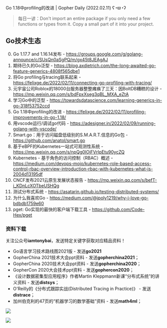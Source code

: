 Go 1.18中profiling的改进 | Gopher Daily (2022.02.11) ʕ◔ϖ◔ʔ

>每日一谚：Don't import an entire package if you only need a few functions or types from it.  Copy a small part of it into your project.

## Go技术生态

0. Go 1.17.7 and 1.16.14发布 - https://groups.google.com/g/golang-announce/c/SUsQn0aSgPQ/m/gx45t8JEAgAJ
1. 期待已久的Go泛型 - https://blog.axdietrich.com/the-long-awaited-go-feature-generics-4808f565dbe1
2. 将Go profiling与tracing联系起来 - https://felixge.de/2022/02/11/connecting-go-profiling-with-tracing/
3. 元宇宙公司Roblox的18000台服务器整整瘫痪了三天：因BoltDB糟糕的设计 - https://mp.weixin.qq.com/s/bdFpxXseg3qBL_MXA_eZtA
4. 学习Go中的泛型 - https://towardsdatascience.com/learning-generics-in-go-318f53752ccd
5. Go 1.18中profiling的改进 - https://felixge.de/2022/02/11/profiling-improvements-in-go-1.18/
6. 用vscode运行/调试go代码 - https://adesigner.in/2022/02/09/running-golang-with-vscode/
7. Smart.go：用于访问磁盘低级别的S.M.A.R.T.信息的Go包 - https://github.com/anatol/smart.go
8. 基于eBPF的Kubernetes一站式可观测性系统 - https://mp.weixin.qq.com/s/npQg0lOjFVrIpEtu90ycZQ
9. Kubernetes - 基于角色的访问控制（RBAC）概述 - https://medium.com/devops-mojo/kubernetes-role-based-access-control-rbac-overview-introduction-rbac-with-kubernetes-what-is-2004d13195df
10. CNCF发布2021云原生发展状态报告 - https://mp.weixin.qq.com/s/befT-j_KDnLcXOTbeUSHQg
11. 测试分布式系统 - https://asatarin.github.io/testing-distributed-systems/
12. 为什么我喜欢Go - https://medium.com/@jpoly1219/why-i-love-go-bdbdb1759e60
13. pget: Go实现的最快的客户端下载工具 - https://github.com/Code-Hex/pget

### 资料下载

关注公众号**iamtonybai**，发送特定关键字获取对应精品资料！

* Go语言学习技术路线图2021版 - 发送**go2021**
* GopherChina 2021技术大会ppt资料 - 发送**gopherchina2021**；
* GopherChina 2020技术大会ppt资料 - 发送**gopherchina2020**；
* GopherCon 2020大会技术ppt资料 - 发送**gophercon2020**；
* 《设计数据密集型应用程序》作者Martin Kleppmann新课“分布式系统”的讲义资料 - 发送**distsys**；
* O'Reilly的《分布式跟踪实战(Distributed Tracing in Practice)》 - 发送**distrace**；
* 加州伯克利的47页的“机器学习的数学基础”资料 - 发送**math4ml**；

![](https://mmbiz.qpic.cn/mmbiz_png/cH6WzfQ94mb54jsFJZ3Knmz8obUsf3PBShthmdSw5E01TcYmUReGkj0BWpxHak1HlnlzHvLmKax53YSGr7aNlA/0?wx_fmt=png)

![](https://mmbiz.qpic.cn/mmbiz_png/cH6WzfQ94mb54jsFJZ3Knmz8obUsf3PBrSoqeMvoWCticN2cpU64fJ0FYQdXJhP7ia7WRh8628uOAsQYeE2NibRRw/0?wx_fmt=png)

